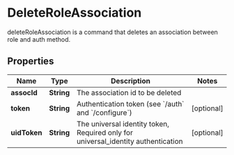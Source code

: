 

# DeleteRoleAssociation

deleteRoleAssociation is a command that deletes an association between role and auth method.
## Properties

Name | Type | Description | Notes
------------ | ------------- | ------------- | -------------
**assocId** | **String** | The association id to be deleted | 
**token** | **String** | Authentication token (see &#x60;/auth&#x60; and &#x60;/configure&#x60;) |  [optional]
**uidToken** | **String** | The universal identity token, Required only for universal_identity authentication |  [optional]



